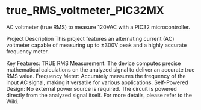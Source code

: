 # true_RMS_voltmeter_PIC32MX
AC voltmeter (true RMS) to measure 120VAC with a PIC32 microcontroller.

Project Description
This project features an alternating current (AC) voltmeter capable of measuring up to ±300V peak and a highly accurate frequency meter.

Key Features:
TRUE RMS Measurement: The device computes precise mathematical calculations on the analyzed signal to deliver an accurate true RMS value.
Frequency Meter: Accurately measures the frequency of the input AC signal, making it versatile for various applications.
Self-Powered Design: No external power source is required. The circuit is powered directly from the analyzed signal itself.
For more details, please refer to the Wiki.



